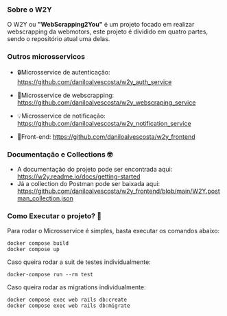 ### Sobre o W2Y
O W2Y ou **"WebScrapping2You"** é um projeto focado em realizar webscrapping da webmotors, este projeto é dividido em quatro partes, sendo o repositório atual uma delas.

### Outros microsservicos

 - 🔒Microsservice de autenticação:
https://github.com/daniloalvescosta/w2y_auth_service

- 👾Microsservice de webscrapping:
https://github.com/daniloalvescosta/w2y_webscraping_service

- 💡Microsservice de notificação:
https://github.com/daniloalvescosta/w2y_notification_service

- 🎨Front-end:
https://github.com/daniloalvescosta/w2y_frontend

### Documentação e Collections 🤓
- A documentação do projeto pode ser encontrada aqui: 
https://w2y.readme.io/docs/getting-started
- Já a collection do Postman pode ser baixada aqui: https://github.com/daniloalvescosta/w2y_frontend/blob/main/W2Y.postman_collection.json

### Como Executar o projeto? 🤔
Para rodar o Microsservice é simples, basta executar os comandos abaixo:

    docker compose build
    docker compose up


Caso queira rodar a suit de testes individualmente:

    docker-compose run --rm test

Caso queira rodar as migrations individualmente:

	docker compose exec web rails db:create
	docker compose exec web rails db:migrate
